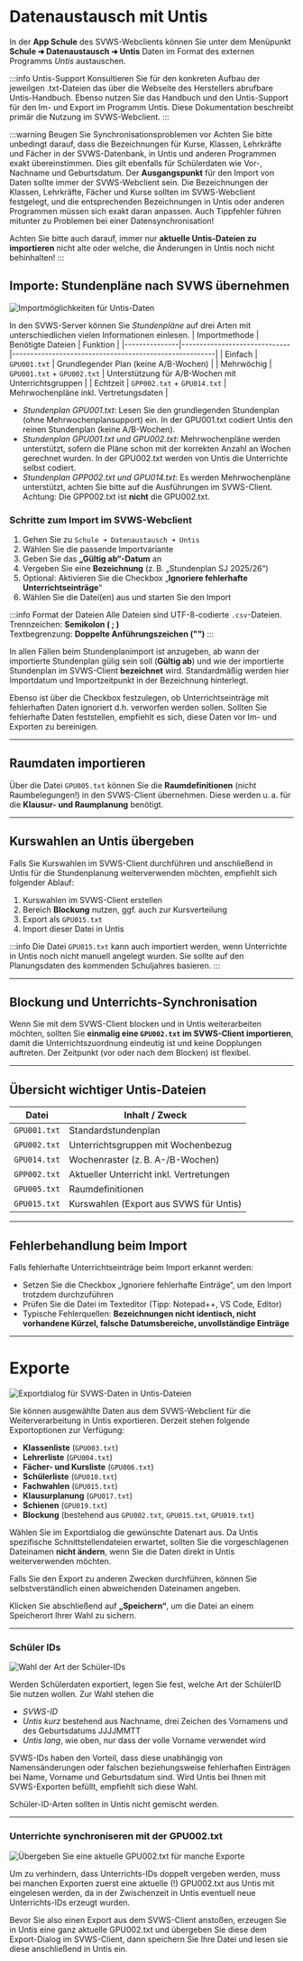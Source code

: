 # Datenaustausch mit Untis

In der **App Schule** des SVWS-Webclients können Sie unter dem Menüpunkt **Schule ➜ Datenaustausch ➜ Untis** Daten im Format des externen Programms *Untis* austauschen.

:::info Untis-Support
Konsultieren Sie für den konkreten Aufbau der jeweilgen .txt-Dateien das über die Webseite des Herstellers abrufbare Untis-Handbuch.
Ebenso nutzen Sie das Handbuch und den Untis-Support für den Im- und Export im Programm Untis. Diese Dokumentation beschreibt primär die Nutzung im SVWS-Webclient.
:::

:::warning Beugen Sie Synchronisationsproblemen vor
Achten Sie bitte unbedingt darauf, dass die Bezeichnungen für Kurse, Klassen, Lehrkräfte und Fächer in der SVWS-Datenbank, in Untis und anderen Programmen exakt übereinstimmen. Dies gilt ebenfalls für Schülerdaten wie Vor-, Nachname und Geburtsdatum. Der **Ausgangspunkt** für den Import von Daten sollte immer der SVWS-Webclient sein. Die Bezeichnungen der Klassen, Lehrkräfte, Fächer und Kurse sollten im SVWS-Webclient festgelegt, und die entsprechenden Bezeichnungen in Untis oder anderen Programmen müssen sich exakt daran anpassen. Auch Tippfehler führen mitunter zu Problemen bei einer Datensynchronisation!

Achten Sie bitte auch darauf, immer nur **aktuelle Untis-Dateien zu importieren** nicht alte oder welche, die Änderungen in Untis noch nicht behinhalten!
:::


## Importe: Stundenpläne nach SVWS übernehmen

![Importmöglichkeiten für Untis-Daten](./graphics/svws_schule_datenaustausch_untis_import.png "Importieren Sie Stundenpläne mit unterschiedlichen Daten und Ihre Räume")

In den SVWS-Server können Sie *Stundenpläne* auf drei Arten mit unterschiedlichen vielen Informationen einlesen.
| Importmethode | Benötigte Dateien            | Funktion                                               |
|---------------|------------------------------|--------------------------------------------------------|
| Einfach       | `GPU001.txt`                 | Grundlegender Plan (keine A/B-Wochen)                  |
| Mehrwöchig    | `GPU001.txt` + `GPU002.txt`  | Unterstützung für A/B-Wochen mit Unterrichtsgruppen    |
| Echtzeit      | `GPP002.txt` + `GPU014.txt`  | Mehrwochenpläne inkl. Vertretungsdaten                 |

+ *Stundenplan GPU001.txt*: Lesen Sie den grundlegenden Stundenplan (ohne Mehrwochenplansupport) ein. In der GPU001.txt codiert Untis den reinen Stundenplan (keine A/B-Wochen).
+ *Stundenplan GPU001.txt und GPU002.txt*: Mehrwochenpläne werden unterstützt, sofern die Pläne schon mit der korrekten Anzahl an Wochen gerechnet wurden. In der GPU002.txt werden von Untis die Unterrichte selbst codiert.
+ *Stundenplan GPP002.txt und GPU014.txt*: Es werden Mehrwochenpläne unterstützt, achten Sie bitte auf die Ausführungen im SVWS-Client. Achtung: Die GPP002.txt ist **nicht** die GPU002.txt.

### Schritte zum Import im SVWS-Webclient

1. Gehen Sie zu `Schule ➜ Datenaustausch ➜ Untis`
2. Wählen Sie die passende Importvariante
3. Geben Sie das **„Gültig ab“-Datum** an
4. Vergeben Sie eine **Bezeichnung** (z. B. „Stundenplan SJ 2025/26“)
5. Optional: Aktivieren Sie die Checkbox „**Ignoriere fehlerhafte Unterrichtseinträge**“
6. Wählen Sie die Datei(en) aus und starten Sie den Import

:::info Format der Dateien
Alle Dateien sind UTF-8-codierte `.csv`-Dateien.  
Trennzeichen: **Semikolon ( ; )**  
Textbegrenzung: **Doppelte Anführungszeichen ("")**
:::

In allen Fällen beim Stundenplanimport ist anzugeben, ab wann der importierte Stundenplan gülig sein soll (**Gültig ab**) und wie der importierte Stundenplan im SVWS-Client **bezeichnet** wird. Standardmäßig werden hier Importdatum und Importzeitpunkt in der Bezeichnung hinterlegt.

Ebenso ist über die Checkbox festzulegen, ob Unterrichtseinträge mit fehlerhaften Daten ignoriert d.h. verworfen werden sollen. Sollten Sie fehlerhafte Daten feststellen, empfiehlt es sich, diese Daten vor Im- und Exporten zu bereinigen.

---

## Raumdaten importieren

Über die Datei `GPU005.txt` können Sie die **Raumdefinitionen** (nicht Raumbelegungen!) in den SVWS-Client übernehmen. Diese werden u. a. für die **Klausur- und Raumplanung** benötigt.

---

## Kurswahlen an Untis übergeben

Falls Sie Kurswahlen im SVWS-Client durchführen und anschließend in Untis für die Stundenplanung weiterverwenden möchten, empfiehlt sich folgender Ablauf:

1. Kurswahlen im SVWS-Client erstellen
2. Bereich **Blockung** nutzen, ggf. auch zur Kursverteilung
3. Export als `GPU015.txt`
4. Import dieser Datei in Untis

:::info
Die Datei `GPU015.txt` kann auch importiert werden, wenn Unterrichte in Untis noch nicht manuell angelegt wurden. Sie sollte auf den Planungsdaten des kommenden Schuljahres basieren.
:::

---

## Blockung und Unterrichts-Synchronisation

Wenn Sie mit dem SVWS-Client blocken und in Untis weiterarbeiten möchten, sollten Sie **einmalig eine `GPU002.txt` im SVWS-Client importieren**, damit die Unterrichtszuordnung eindeutig ist und keine Dopplungen auftreten. Der Zeitpunkt (vor oder nach dem Blocken) ist flexibel.

---

## Übersicht wichtiger Untis-Dateien

| Datei         | Inhalt / Zweck                                   |
|---------------|--------------------------------------------------|
| `GPU001.txt`  | Standardstundenplan                              |
| `GPU002.txt`  | Unterrichtsgruppen mit Wochenbezug               |
| `GPU014.txt`  | Wochenraster (z. B. A-/B-Wochen)                  |
| `GPP002.txt`  | Aktueller Unterricht inkl. Vertretungen          |
| `GPU005.txt`  | Raumdefinitionen                                 |
| `GPU015.txt`  | Kurswahlen (Export aus SVWS für Untis)           |

---

## Fehlerbehandlung beim Import

Falls fehlerhafte Unterrichtseinträge beim Import erkannt werden:
- Setzen Sie die Checkbox „Ignoriere fehlerhafte Einträge“, um den Import trotzdem durchzuführen
- Prüfen Sie die Datei im Texteditor (Tipp: Notepad++, VS Code, Editor)
- Typische Fehlerquellen: **Bezeichnungen nicht identisch, nicht vorhandene Kürzel, falsche Datumsbereiche, unvollständige Einträge**


---

# Exporte

![Exportdialog für SVWS-Daten in Untis-Dateien](./graphics/svws_schule_datenaustausch_untis_export.png "Der Exportdialog, hier müssen Sie nichts ändern.")

Sie können ausgewählte Daten aus dem SVWS-Webclient für die Weiterverarbeitung in Untis exportieren. Derzeit stehen folgende Exportoptionen zur Verfügung:
- **Klassenliste** (`GPU003.txt`)  
- **Lehrerliste** (`GPU004.txt`)  
- **Fächer- und Kursliste** (`GPU006.txt`)  
- **Schülerliste** (`GPU010.txt`)  
- **Fachwahlen** (`GPU015.txt`)  
- **Klausurplanung** (`GPU017.txt`)  
- **Schienen** (`GPU019.txt`)  
- **Blockung** (bestehend aus `GPU002.txt`, `GPU015.txt`, `GPU019.txt`)

Wählen Sie im Exportdialog die gewünschte Datenart aus. Da Untis spezifische Schnittstellendateien erwartet, sollten Sie die vorgeschlagenen Dateinamen **nicht ändern**, wenn Sie die Daten direkt in Untis weiterverwenden möchten.

Falls Sie den Export zu anderen Zwecken durchführen, können Sie selbstverständlich einen abweichenden Dateinamen angeben.

Klicken Sie abschließend auf **„Speichern“**, um die Datei an einem Speicherort Ihrer Wahl zu sichern.

---

### Schüler IDs

![Wahl der Art der Schüler-IDs](./graphics/svws_schule_datenaustausch_untis_export_schülerids.png "Wählen Sie, wie Schüler-IDs in Untis gespeichert werden.")

Werden Schülerdaten exportiert, legen Sie fest, welche Art der SchülerID Sie nutzen wollen. Zur Wahl stehen die
+ *SVWS-ID*
+ *Untis kurz* bestehend aus Nachname, drei Zeichen des Vornamens und des Geburtsdatums JJJJMMTT
+ *Untis lang*, wie oben, nur dass der volle Vorname verwendet wird

SVWS-IDs haben den Vorteil, dass diese unabhängig von Namensänderungen oder falschen beziehungsweise fehlerhaften Einträgen bei Name, Vorname und Geburtsdatum sind. Wird Untis bei Ihnen mit SVWS-Exporten befüllt, empfiehlt sich diese Wahl.

Schüler-ID-Arten sollten in Untis nicht gemischt werden.

---

### Unterrichte synchroniseren mit der GPU002.txt

![Übergeben Sie eine aktuelle GPU002.txt für manche Exporte](./graphics/svws_schule_datenaustausch_untis_export_GPU002.png "Für manche Exporte wird eine aktuelle GPU002.txt benötigt.")

Um zu verhindern, dass Unterrichts-IDs doppelt vergeben werden, muss bei manchen Exporten zuerst eine aktuelle (!) GPU002.txt aus Untis mit eingelesen werden, da in der Zwischenzeit in Untis eventuell neue Unterrichts-IDs erzeugt wurden.

Bevor Sie also einen Export aus dem SVWS-Client anstoßen, erzeugen Sie in Untis eine ganz aktuelle GPU002.txt und übergeben Sie diese dem Export-Dialog im SVWS-Client, dann speichern Sie Ihre Datei und lesen sie diese anschließend in Untis ein.

